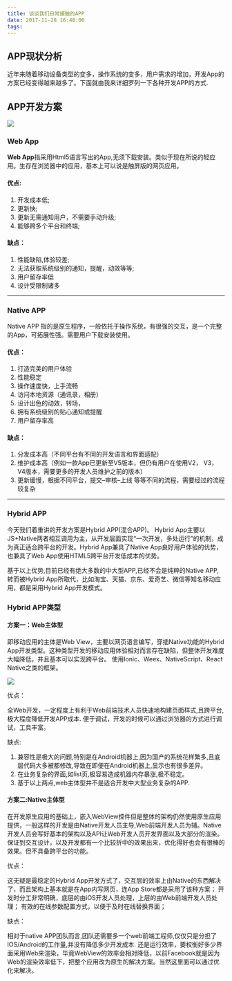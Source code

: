 ```yaml
---
title: 谈谈我们日常接触的APP
date: 2017-11-28 16:48:06
tags:
---
```


## APP现状分析
近年来随着移动设备类型的变多，操作系统的变多，用户需求的增加，开发App的方案已经变得越来越多了。下面就由我来详细罗列一下各种开发APP的方式.


## APP开发方案

![](http://image.uisdc.com/wp-content/uploads/2014/12/texingfenxi.png)

###	Web App

**Web App**指采用Html5语言写出的App,无须下载安装。类似于现在所说的轻应用。生存在浏览器中的应用，基本上可以说是触屏版的网页应用。

#### 优点:
1. 开发成本低;
2. 更新快;
3. 更新无需通知用户，不需要手动升级;
4. 能够跨多个平台和终端;

#### 缺点：
1. 性能缺陷,体验较差;
2. 无法获取系统级别的通知，提醒，动效等等;
3. 用户留存率低
4. 设计受限制诸多

---

### Native APP
Native APP 指的是原生程序，一般依托于操作系统，有很强的交互，是一个完整的App，可拓展性强。需要用户下载安装使用。

#### 优点：

1. 打造完美的用户体验
2. 性能稳定
3. 操作速度快，上手流畅
4. 访问本地资源（通讯录，相册）
5. 设计出色的动效，转场，
6. 拥有系统级别的贴心通知或提醒
7. 用户留存率高

#### 缺点：
1. 分发成本高（不同平台有不同的开发语言和界面适配）
2. 维护成本高（例如一款App已更新至V5版本，但仍有用户在使用V2， V3， V4版本，需要更多的开发人员维护之前的版本）
3. 更新缓慢，根据不同平台，提交–审核–上线 等等不同的流程，需要经过的流程较复杂

---



### Hybrid APP
今天我们着重讲的开发方案是Hybrid APP(混合APP)。
Hybrid App主要以JS+Native两者相互调用为主，从开发层面实现“一次开发，多处运行”的机制，成为真正适合跨平台的开发。Hybrid App兼具了Native App良好用户体验的优势，也兼具了Web App使用HTML5跨平台开发低成本的优势。

基于以上优势,目前已经有绝大多数的中大型APP,已经不会是纯粹的Native APP,转而被Hybrid App所取代，比如淘宝、天猫、京东、爱奇艺、微信等知名移动应用，都是采用Hybrid App开发模式。




### Hybrid APP类型

####  方案一：Web主体型
即移动应用的主体是Web View，主要以网页语言编写，穿插Native功能的Hybrid App开发类型。这种类型开发的移动应用体验相对而言存在缺陷，但整体开发难度大幅降低，并且基本可以实现跨平台。
使用Ionic、Weex、NativeScript、React Native之类的框架。

![](https://i.imgur.com/KPRqQyB.png)


优点：

全Web开发，一定程度上有利于Web前端技术人员快速地构建页面样式,且跨平台,极大程度降低开发APP成本.
便于调试，开发的时候可以通过浏览器的方式进行调试，工具丰富。


缺点:

1. 兼容性是极大的问题,特别是在Android机器上,因为国产的系统花样繁多,且底层代码大多被都修改,导致在即便在Android机器上,显示也有很多差异。
2. 在业务复杂的界面,如list页,极容易造成机器内存暴涨,极不稳定。
3. 基于以上两点,web主体型并不是适合开发中大型业务复杂的APP.


####  方案二:Native主体型

在开发原生应用的基础上，嵌入WebView控件但是整体的架构仍然使用原生应用提供，一般这样的开发是由Native开发人员主导,Web前端开发人员为辅。Native开发人员会写好基本的架构以及API让Web开发人员开发界面以及大部分的渲染。保证到交互设计，以及开发都有一个比较折中的效果出来，优化得好也会有很棒的效果。但不具备跨平台的功能。


优点：

这无疑是最稳定的Hybrid App开发方式了，交互层的效率上由Native的东西解决了，而且架构上基本就是在App内写网页，连App Store都是采用了该种方案；
开发时分工非常明确，底层的由iOS开发人员处理，上层的由Web前端开发人员处理；
有效的在线参数配置方式，以便于及时在线替换界面；

缺点：

相对于native APP团队而言,团队还需要多一个web前端工程师,仅仅只是分担了IOS/Android的工作量,并没有降低多少开发成本.
还是运行效率，要权衡好多少界面采用Web来渲染，毕竟WebView的效率会相对降低，以前Facebook就是因为Web的渲染效率低下，把整个应用改为原生的解决方案。当然这里面可以通过优化来解决。